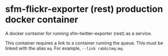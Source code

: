 # sfm-flickr-exporter (rest) production docker container

A docker container for running sfm-twitter-exporter (rest) as a service.

This container requires a link to a container running the queue. This
must be linked with the alias `mq`.  For example, `--link rabbitmq:mq`. 